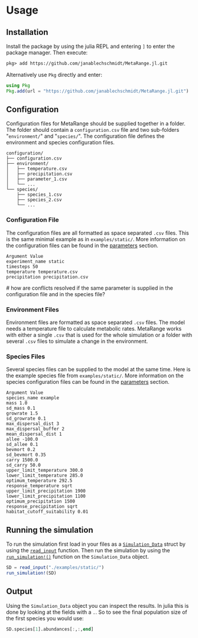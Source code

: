 # Usage

## Installation

Install the package by using the julia REPL and entering `]` to enter the package manager.
Then execute:  

```txt
pkg> add https://github.com/janablechschmidt/MetaRange.jl.git
```

Alternatively use `Pkg` directly and enter:

```julia
using Pkg
Pkg.add(url = "https://github.com/janablechschmidt/MetaRange.jl.git")
```

## Configuration

Configuration files for MetaRange should be supplied together in a folder.
The folder should contain a `configuration.csv` file and two sub-folders "`environment/`" and "`species/`". The configuration file defines the environment and species configuration files.

```text
configuration/
├── configuration.csv
├── environment/
│   ├── temperature.csv
│   ├── precipitation.csv
│   ├── parameter_1.csv
│   └── ...
└── species/
    ├── species_1.csv
    ├── species_2.csv
    └── ...
```

### Configuration File

The configuration files are all formatted as space separated `.csv` files. This is the same minimal example as in
`examples/static/`. More information on the configuration files can be found in the [parameters](@ref) section.  

```text
Argument Value
experiment_name static
timesteps 50
temperature temperature.csv
precipitation precipitation.csv
```

\# how are conflicts resolved if the same parameter is supplied in the configuration file and in the species file?

### Environment Files

Environment files are formatted as space separated `.csv` files. The model needs a temperature file to calculate metabolic rates. MetaRange works with either a single `.csv` that is used for the whole simulation or a folder with several `.csv` files to simulate a change in the environment.  

### Species Files

Several species files can be supplied to the model at the same time. Here is the example species file from `examples/static/`. More information on the species configuration files can be found in the [parameters](@ref) section.

```text
Argument Value
species_name example
mass 1.0
sd_mass 0.1
growrate 1.5
sd_growrate 0.1
max_dispersal_dist 3
max_dispersal_buffer 2
mean_dispersal_dist 1
allee -100.0
sd_allee 0.1
bevmort 0.2
sd_bevmort 0.35
carry 1500.0
sd_carry 50.0
upper_limit_temperature 300.0
lower_limit_temperature 285.0
optimum_temperature 292.5
response_temperature sqrt
upper_limit_precipitation 1900
lower_limit_precipitation 1100
optimum_precipitation 1500
response_precipitation sqrt
habitat_cutoff_suitability 0.01
```

## Running the simulation

To run the simulation first load in your files as a [`Simulation_Data`](@ref) struct by using the [`read_input`](@ref)
function. Then run the simulation by using the [`run_simulation!()`](@ref) function on the `Simulation_Data` object.  

```julia
SD = read_input("./examples/static/")
run_simulation!(SD)
```

## Output

Using the `Simulation_Data` object you can inspect the results.
In julia this is done by looking at the fields with a `.`. So to see the final population size of the first species you would use:

```julia
SD.species[1].abundances[:,:,end]
```
